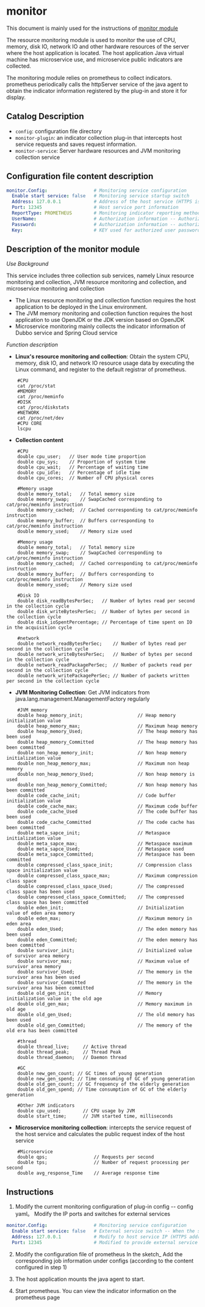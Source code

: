 # monitor

This document is mainly used for the instructions of [monitor module](https://github.com/huaweicloud/Sermant/tree/develop/sermant-plugins/sermant-monitor)

The resource monitoring module is used to monitor the use of CPU, memory, disk IO, network IO and other hardware resources of the server where the host application is located. The host application Java virtual machine has microservice use, and microservice public indicators are collected.

The monitoring module relies on prometheus to collect indicators. prometheus periodically calls the httpServer service of the java agent to obtain the indicator information registered by the plug-in and store it for display.

## Catalog Description

- `config`: configuration file directory
- `monitor-plugin`: an indicator collection plug-in that intercepts host service requests and saves request information.
- `monitor-service`: Server hardware resources and JVM monitoring collection service

## Configuration file content description

```yaml
monitor.Config:                 # Monitoring service configuration
  Enable start service: false   # Monitoring service startup switch
  Address: 127.0.0.1            # Address of the host service (HTTPS is recommended)
  Port: 12345                   # Host service port information
  ReportType: PROMETHEUS        # Monitoring indicator reporting method currently only supports HTTPS
  UserName:                     # Authorization information -- Authorization user name
  Password:                     # Authorization information -- authorized user password -- AES encryption -- see AESUtil
  Key:                          # KEY used for authorized user password encryption
```

## Description of the monitor module

*Use Background*

This service includes three collection sub services, namely Linux resource monitoring and collection, JVM resource monitoring and collection, and microservice monitoring and collection

- The Linux resource monitoring and collection function requires the host application to be deployed in the Linux environment.
- The JVM memory monitoring and collection function requires the host application to use OpenJDK or the JDK version based on OpenJDK
- Microservice monitoring mainly collects the indicator information of Dubbo service and Spring Cloud service



*Function description*

- **Linux's resource monitoring and collection**: Obtain the system CPU, memory, disk IO, and network IO resource usage data by executing the Linux command, and register to the default registrar of prometheus.

```shell
    #CPU
    cat /proc/stat
    #MEMORY
    cat /proc/meminfo
    #DISK
    cat /proc/diskstats
    #NETWORK
    cat /proc/net/dev
    #CPU CORE
    lscpu
```

- **Collection content**

```shell
    #CPU
    double cpu_user;   // User mode time proportion
    double cpu_sys;    // Proportion of system time
    double cpu_wait;   // Percentage of waiting time
    double cpu_idle;   // Percentage of idle time
    double cpu_cores;  // Number of CPU physical cores
```

```shell
    #Memory usage
    double memory_total;   // Total memory size
    double memory_swap;    // SwapCached corresponding to cat/proc/meminfo instruction
    double memory_cached;  // Cached corresponding to cat/proc/meminfo instruction
    double memory_buffer;  // Buffers corresponding to cat/proc/meminfo instruction
    double memory_used;    // Memory size used
```

```shell
    #Memory usage
    double memory_total;   // Total memory size
    double memory_swap;    // SwapCached corresponding to cat/proc/meminfo instruction
    double memory_cached;  // Cached corresponding to cat/proc/meminfo instruction
    double memory_buffer;  // Buffers corresponding to cat/proc/meminfo instruction
    double memory_used;    // Memory size used
```

```shell
    #Disk IO
    double disk_readBytesPerSec;   // Number of bytes read per second in the collection cycle
    double disk_writeBytesPerSec;  // Number of bytes per second in the collection cycle
    double disk_ioSpentPercentage; // Percentage of time spent on IO in the acquisition cycle
```

```shell
    #network
    double network_readBytesPerSec;    // Number of bytes read per second in the collection cycle
    double network_writeBytesPerSec;   // Number of bytes per second in the collection cycle
    double network_readPackagePerSec;  // Number of packets read per second in the collection cycle
    double network_writePackagePerSec; // Number of packets written per second in the collection cycle
```

- **JVM Monitoring Collection**: Get JVM indicators from java.lang.management.ManagementFactory regularly

```shell
    #JVM memory
    double heap_memory_init;                    // Heap memory initialization value
    double heap_memory_max;                     // Maximum heap memory
    double heap_memory_Used;                    // The heap memory has been used
    double heap_memory_Committed                // The heap memory has been committed
    double non_heap_memory_init;                // Non heap memory initialization value
    double non_heap_memory_max;                 // Maximum non heap memory
    double non_heap_memory_Used;                // Non heap memory is used
    double non_heap_memory_Committed;           // Non heap memory has been committed
    double code_cache_init;                     // Code buffer initialization value
    double code_cache_max;                      // Maximum code buffer
    double code_cache_Used                      // The code buffer has been used
    double code_cache_Committed                 // The code cache has been committed
    double meta_sapce_init;                     // Metaspace initialization value
    double meta_sapce_max;                      // Metaspace maximum
    double meta_sapce_Used;                     // Metaspace used
    double meta_sapce_Committed;                // Metaspace has been committed
    double compressed_class_space_init;         // Compression class space initialization value
    double compressed_class_space_max;          // Maximum compression class space
    double compressed_class_space_Used;         // The compressed class space has been used
    double compressed_class_space_Committed;    // The compressed class space has been committed
    double eden_init;                           // Initialization value of eden area memory
    double eden_max;                            // Maximum memory in eden area
    double eden_Used;                           // The eden memory has been used
    double eden_Committed;                      // The eden memory has been committed
    double survivor_init;                       // Initialized value of survivor area memory
    double survivor_max;                        // Maximum value of survivor area memory
    double survivor_Used;                       // The memory in the survivor area has been used
    double survivor_Committed                   // The memory in the survivor area has been committed
    double old_gen_init;                        // Memory initialization value in the old age
    double old_gen_max;                         // Memory maximum in old age
    double old_gen_Used;                        // The old memory has been used
    double old_gen_Committed;                   // The memory of the old era has been committed
```

```shell
    #thread
    double thread_live;     // Active thread
    double thread_peak;     // Thread Peak
    double thread_daemon;   // Daemon thread
```

```shell
    #GC
    double new_gen_count; // GC times of young generation
    double new_gen_spend; // Time consuming of GC of young generation
    double old_gen_count; // GC frequency of the elderly generation
    double old_gen_spend; // Time consumption of GC of the elderly generation
```

```shell
    #Other JVM indicators
    double cpu_used;        // CPU usage by JVM
    double start_time;      // JVM started time, milliseconds
```



- **Microservice monitoring collection**: intercepts the service request of the host service and calculates the public request index of the host service

```shell
    #Microservice
    double qps;                 // Requests per second
    double tps;                 // Number of request processing per second
    double avg_response_Time    // Average response time
```

## Instructions
1. Modify the current monitoring configuration of plug-in config -- config yaml。 Modify the IP ports and switches for external services

```yaml
monitor.Config:                 # Monitoring service configuration
  Enable start service: false   # External service switch -- When the switch is true, prometheus can call the service port to obtain indicator information
  Address: 127.0.0.1            # Modify to host service IP (HTTPS address is recommended)
  Port: 12345                   # Modified to provide external service port
```

2. Modify the configuration file of prometheus In the sketch_ Add the corresponding job information under configs (according to the content configured in step 1)

3. The host application mounts the java agent to start.

4. Start prometheus. You can view the indicator information on the prometheus page